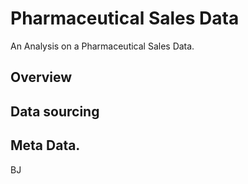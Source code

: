 # Pharmaceutical Sales Data
An Analysis on a Pharmaceutical Sales Data.

## Overview

## Data sourcing

## Meta Data.

 BJ
